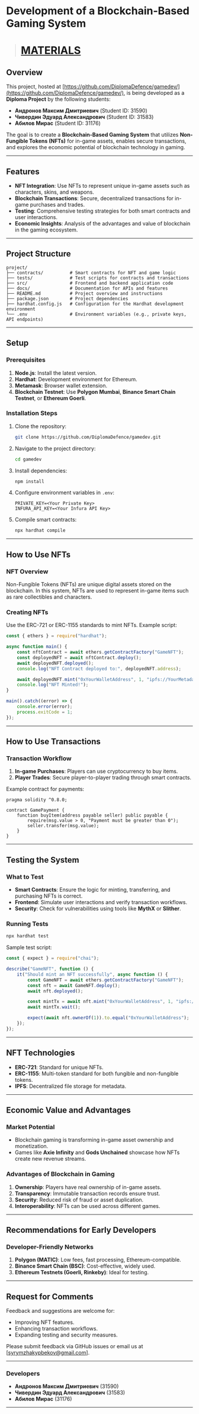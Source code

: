 # Development of a Blockchain-Based Gaming System

> # [MATERIALS](https://teams.microsoft.com/l/channel/19%3AECT54IA4TmgqSbAffAHFYD1LwD62dfpjiqANrDoz0oo1%40thread.tacv2/General?groupId=05e2e23d-e42a-4cb5-a5bf-b167ab0e8387)

## Overview

This project, hosted at [https://github.com/DiplomaDefence/gamedev/](https://github.com/DiplomaDefence/gamedev/), is being developed as a **Diploma Project** by the following students:

- **Андронов Максим Дмитриевич** (Student ID: 31590)  
- **Чивердин Эдуард Александрович** (Student ID: 31583)  
- **Абилов Мирас** (Student ID: 31176)  

The goal is to create a **Blockchain-Based Gaming System** that utilizes **Non-Fungible Tokens (NFTs)** for in-game assets, enables secure transactions, and explores the economic potential of blockchain technology in gaming.

---

## Features
- **NFT Integration**: Use NFTs to represent unique in-game assets such as characters, skins, and weapons.
- **Blockchain Transactions**: Secure, decentralized transactions for in-game purchases and trades.
- **Testing**: Comprehensive testing strategies for both smart contracts and user interactions.
- **Economic Insights**: Analysis of the advantages and value of blockchain in the gaming ecosystem.

---

## Project Structure

```plaintext
project/
├── contracts/          # Smart contracts for NFT and game logic
├── tests/              # Test scripts for contracts and transactions
├── src/                # Frontend and backend application code
├── docs/               # Documentation for APIs and features
├── README.md           # Project overview and instructions
├── package.json        # Project dependencies
├── hardhat.config.js   # Configuration for the Hardhat development environment
└── .env                # Environment variables (e.g., private keys, API endpoints)
```

---

## Setup

### Prerequisites
1. **Node.js**: Install the latest version.
2. **Hardhat**: Development environment for Ethereum.
3. **Metamask**: Browser wallet extension.
4. **Blockchain Testnet**: Use **Polygon Mumbai**, **Binance Smart Chain Testnet**, or **Ethereum Goerli**.

### Installation Steps
1. Clone the repository:
   ```bash
   git clone https://github.com/DiplomaDefence/gamedev.git
   ```
2. Navigate to the project directory:
   ```bash
   cd gamedev
   ```
3. Install dependencies:
   ```bash
   npm install
   ```
4. Configure environment variables in `.env`:
   ```plaintext
   PRIVATE_KEY=<Your Private Key>
   INFURA_API_KEY=<Your Infura API Key>
   ```
5. Compile smart contracts:
   ```bash
   npx hardhat compile
   ```

---

## How to Use NFTs

### NFT Overview
Non-Fungible Tokens (NFTs) are unique digital assets stored on the blockchain. In this system, NFTs are used to represent in-game items such as rare collectibles and characters.

### Creating NFTs
Use the ERC-721 or ERC-1155 standards to mint NFTs. Example script:

```javascript
const { ethers } = require("hardhat");

async function main() {
    const nftContract = await ethers.getContractFactory("GameNFT");
    const deployedNFT = await nftContract.deploy();
    await deployedNFT.deployed();
    console.log("NFT Contract deployed to:", deployedNFT.address);

    await deployedNFT.mint("0xYourWalletAddress", 1, "ipfs://YourMetadataLink");
    console.log("NFT Minted!");
}

main().catch((error) => {
    console.error(error);
    process.exitCode = 1;
});
```

---

## How to Use Transactions

### Transaction Workflow
1. **In-game Purchases**: Players can use cryptocurrency to buy items.
2. **Player Trades**: Secure player-to-player trading through smart contracts.

Example contract for payments:
```solidity
pragma solidity ^0.8.0;

contract GamePayment {
    function buyItem(address payable seller) public payable {
        require(msg.value > 0, "Payment must be greater than 0");
        seller.transfer(msg.value);
    }
}
```

---

## Testing the System

### What to Test
- **Smart Contracts**: Ensure the logic for minting, transferring, and purchasing NFTs is correct.
- **Frontend**: Simulate user interactions and verify transaction workflows.
- **Security**: Check for vulnerabilities using tools like **MythX** or **Slither**.

### Running Tests
```bash
npx hardhat test
```

Sample test script:
```javascript
const { expect } = require("chai");

describe("GameNFT", function () {
    it("Should mint an NFT successfully", async function () {
        const GameNFT = await ethers.getContractFactory("GameNFT");
        const nft = await GameNFT.deploy();
        await nft.deployed();

        const mintTx = await nft.mint("0xYourWalletAddress", 1, "ipfs://metadata-link");
        await mintTx.wait();

        expect(await nft.ownerOf(1)).to.equal("0xYourWalletAddress");
    });
});
```

---

## NFT Technologies

- **ERC-721**: Standard for unique NFTs.
- **ERC-1155**: Multi-token standard for both fungible and non-fungible tokens.
- **IPFS**: Decentralized file storage for metadata.

---

## Economic Value and Advantages

### Market Potential
- Blockchain gaming is transforming in-game asset ownership and monetization.
- Games like **Axie Infinity** and **Gods Unchained** showcase how NFTs create new revenue streams.

### Advantages of Blockchain in Gaming
1. **Ownership**: Players have real ownership of in-game assets.
2. **Transparency**: Immutable transaction records ensure trust.
3. **Security**: Reduced risk of fraud or asset duplication.
4. **Interoperability**: NFTs can be used across different games.

---

## Recommendations for Early Developers

### Developer-Friendly Networks
1. **Polygon (MATIC)**: Low fees, fast processing, Ethereum-compatible.
2. **Binance Smart Chain (BSC)**: Cost-effective, widely used.
3. **Ethereum Testnets (Goerli, Rinkeby)**: Ideal for testing.

---

## Request for Comments
Feedback and suggestions are welcome for:
- Improving NFT features.
- Enhancing transaction workflows.
- Expanding testing and security measures.

Please submit feedback via GitHub issues or email us at [syrymzhakypbekov@gmail.com].

---

### Developers
- **Андронов Максим Дмитриевич** (31590)  
- **Чивердин Эдуард Александрович** (31583)  
- **Абилов Мирас** (31176)  

---
